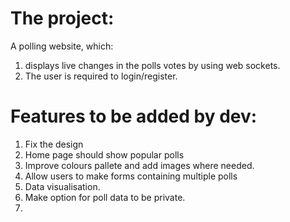 # The project:
A polling website, which:
1. displays live changes in the polls votes by using web sockets.
2. The user is required to login/register. 

# Features to be added by dev:
1. Fix the design
  1. Home page should show popular polls
  2. Improve colours pallete and add images where needed.
2. Allow users to make forms containing multiple polls
3. Data visualisation.
4. Make option for poll data to be private.
5. 
